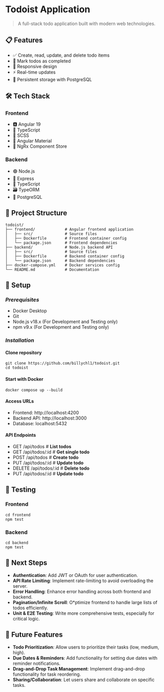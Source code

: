# Todoist Application
> A full-stack todo application built with modern web technologies.

## 📋 Features
* ✅ Create, read, update, and delete todo items
* 🔄 Mark todos as completed
* 📱 Responsive design
* ⚡ Real-time updates
* 💾 Persistent storage with PostgreSQL

## 🛠 Tech Stack

### Frontend
* 🅰️ Angular 19
* 📝 TypeScript
* 🎨 SCSS
* 🎯 Angular Material
* 🔄 NgRx Component Store

### Backend
* 🟢 Node.js
* 🚀 Express
* 📝 TypeScript
* 🗃️ TypeORM
* 🐘 PostgreSQL

## 📁 Project Structure

```text
todoist/
├── frontend/             # Angular frontend application
│   ├── src/              # Source files
│   ├── Dockerfile        # Frontend container config
│   └── package.json      # Frontend dependencies
├── backend/              # Node.js backend API
│   ├── src/              # Source files
│   ├── Dockerfile        # Backend container config
│   └── package.json      # Backend dependencies
├── docker-compose.yml    # Docker services config
└── README.md             # Documentation
```

## 🚀 Setup
### ***Prerequisites***
* Docker Desktop
* Git
* Node.js v18.x (For Development and Testing only)
* npm v9.x (For Development and Testing only)


### ***Installation***
#### Clone repository
```
git clone https://github.com/billychl1/todoist.git
cd todoist
```

#### Start with Docker
```
docker compose up --build
```

#### Access URLs
* Frontend: http://localhost:4200
* Backend API: http://localhost:3000
* Database: localhost:5432

#### API Endpoints
* GET    /api/todos     # **List todos**
* GET    /api/todos/:id # **Get single todo**
* POST   /api/todos     # **Create todo**
* PUT    /api/todos/:id # **Update todo**
* DELETE /api/todos/:id # **Delete todo**
* PUT    /api/todos/:id # **Update todo**

## 🧪 Testing
### Frontend
```
cd frontend
npm test
```

### Backend
```
cd backend
npm test
```

## 🎯 Next Steps
* **Authentication**: Add JWT or OAuth for user authentication.
* **API Rate Limiting**: Implement rate-limiting to avoid overloading the server.
* **Error Handling**: Enhance error handling across both frontend and backend.
* **Pagination/Infinite Scroll**: O*ptimize frontend to handle large lists of todos efficiently.
* **Unit & E2E Testing**: Write more comprehensive tests, especially for critical logic.

## 🌟 Future Features
* **Todo Prioritization**: Allow users to prioritize their tasks (low, medium, high).
* **Due Dates & Reminders**: Add functionality for setting due dates with reminder notifications.
* **Drag-and-Drop Task Management**: Implement drag-and-drop functionality for task reordering.
* **Sharing/Collaboration**: Let users share and collaborate on specific tasks.
